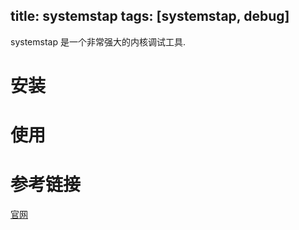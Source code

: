 title: systemstap
tags: [systemstap, debug]
---

systemstap 是一个非常强大的内核调试工具.

# 安装
# 使用
# 参考链接
[官网][]

[官网]:https://sourceware.org/systemtap/wiki/HomePage
[ 内核调试神器SystemTap]:http://blog.csdn.net/zhangskd/article/details/25708441
